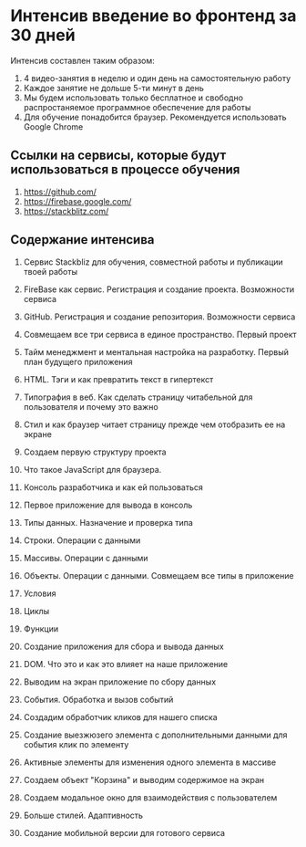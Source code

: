 # Интенсив введение во фронтенд за 30 дней

Интенсив составлен таким образом:
1. 4 видео-занятия в неделю и один день на самостоятельную работу
2. Каждое занятие не дольше 5-ти минут в день
3. Мы будем использовать только бесплатное и свободно распростаняемое программное обеспечение для работы
4. Для обучение понадобится браузер. Рекомендуется использовать Google Chrome

## Ссылки на сервисы, которые будут использоваться в процессе обучения
1. https://github.com/
2. https://firebase.google.com/
3. https://stackblitz.com/

## Содержание интенсива
1. Сервис Stackbliz для обучения, совместной работы и публикации твоей работы
2. FireBase как сервис. Регистрация и создание проекта. Возможности сервиса
3. GitHub. Регистрация и создание репозитория. Возможности сервиса
4. Совмещаем все три сервиса в единое пространство. Первый проект

5. Тайм менеджмент и ментальная настройка на разработку. Первый план будущего приложения
6. HTML. Тэги и как превратить текст в гипертекст
7. Типография в веб. Как сделать страницу читабельной для пользователя и почему это важно
8. Стил и как браузер читает страницу прежде чем отобразить ее на экране

9. Создаем первую структуру проекта 
10. Что такое JavaScript для браузера. 
11. Консоль разработчика и как ей пользоваться
12. Первое приложение для вывода в консоль

13. Типы данных. Назначение и проверка типа
14. Строки. Операции с данными
15. Массивы. Операции с данными
16. Объекты. Операции с данными. Совмещаем все типы в приложение

17. Условия
18. Циклы
19. Функции
20. Создание приложения для сбора и вывода данных

21. DOM. Что это и как это влияет на наше приложение
22. Выводим на экран приложение по сбору данных
23. События. Обработка и вызов событий
24. Создадим обработчик кликов для нашего списка

25. Создание выезжюзего элемента с дополнительными данными для события клик по элементу
26. Активные элементы для изменения одного элемента в массиве 
27. Создаем объект "Корзина" и выводим содержимое на экран
28. Создаем модальное окно для взаимодействия с пользователем

29. Больше стилей. Адаптивность
30. Создание мобильной версии для готового сервиса








